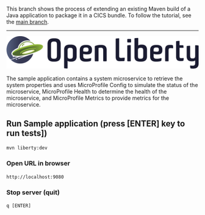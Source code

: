 This branch shows the process of extending an existing Maven build of a Java application to package it in a CICS bundle. To follow the tutorial, see the [main branch](https://github.com/cicsdev/cics-tutorial-bundle-maven-gradle/tree/main).

---

![](https://github.com/OpenLiberty/open-liberty/blob/master/logos/logo_horizontal_light_navy.png)

The sample application contains a system microservice to retrieve the system properties and uses MicroProfile Config to simulate the status of the microservice, MicroProfile Health to determine the health of the microservice, and MicroProfile Metrics to provide metrics for the microservice.

## Run Sample application (press [ENTER] key to run tests])
    mvn liberty:dev

### Open URL in browser
    http://localhost:9080

### Stop server (quit)
    q [ENTER]